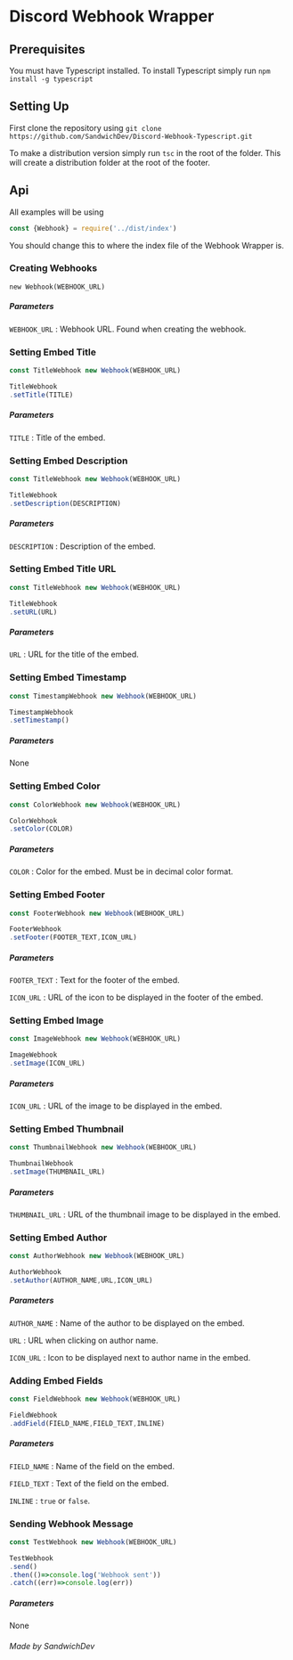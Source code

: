 # Discord Webhook Wrapper

## Prerequisites

You must have Typescript installed. To install Typescript simply run `npm install -g typescript`

## Setting Up

First clone the repository using `git clone https://github.com/SandwichDev/Discord-Webhook-Typescript.git`

To make a distribution version simply run `tsc` in the root of the folder. This will create a distribution folder at the root of the footer.

## Api

All examples will be using 

```javascript 
const {Webhook} = require('../dist/index')
```

You should change this to where the index file of the Webhook Wrapper is.

### Creating Webhooks

`new Webhook(WEBHOOK_URL)`

##### Parameters 

`WEBHOOK_URL` : Webhook URL. Found when creating the webhook.

### Setting Embed Title

```javascript
const TitleWebhook new Webhook(WEBHOOK_URL)

TitleWebhook
.setTitle(TITLE)
```

##### Parameters 

`TITLE` : Title of the embed.

### Setting Embed Description

```javascript
const TitleWebhook new Webhook(WEBHOOK_URL)

TitleWebhook
.setDescription(DESCRIPTION)
```

##### Parameters 

`DESCRIPTION` : Description of the embed.

### Setting Embed Title URL

```javascript
const TitleWebhook new Webhook(WEBHOOK_URL)

TitleWebhook
.setURL(URL)
```

##### Parameters 

`URL` : URL for the title of the embed.

### Setting Embed Timestamp

```javascript
const TimestampWebhook new Webhook(WEBHOOK_URL)

TimestampWebhook
.setTimestamp()
```

##### Parameters 

None

### Setting Embed Color

```javascript
const ColorWebhook new Webhook(WEBHOOK_URL)

ColorWebhook
.setColor(COLOR)
```

##### Parameters 

`COLOR` : Color for the embed. Must be in decimal color format.

### Setting Embed Footer

```javascript
const FooterWebhook new Webhook(WEBHOOK_URL)

FooterWebhook
.setFooter(FOOTER_TEXT,ICON_URL)
```

##### Parameters 

`FOOTER_TEXT` : Text for the footer of the embed.

`ICON_URL` : URL of the icon to be displayed in the footer of the embed.

### Setting Embed Image

```javascript
const ImageWebhook new Webhook(WEBHOOK_URL)

ImageWebhook
.setImage(ICON_URL)
```

##### Parameters 

`ICON_URL` : URL of the image to be displayed in the embed.

### Setting Embed Thumbnail

```javascript
const ThumbnailWebhook new Webhook(WEBHOOK_URL)

ThumbnailWebhook
.setImage(THUMBNAIL_URL)
```

##### Parameters 

`THUMBNAIL_URL` : URL of the thumbnail image to be displayed in the embed.

### Setting Embed Author

```javascript
const AuthorWebhook new Webhook(WEBHOOK_URL)

AuthorWebhook
.setAuthor(AUTHOR_NAME,URL,ICON_URL)
```

##### Parameters 

`AUTHOR_NAME` : Name of the author to be displayed on the embed.

`URL` : URL when clicking on author name.

`ICON_URL` : Icon to be displayed next to author name in the embed.

### Adding Embed Fields

```javascript
const FieldWebhook new Webhook(WEBHOOK_URL)

FieldWebhook
.addField(FIELD_NAME,FIELD_TEXT,INLINE)
```

##### Parameters 

`FIELD_NAME` : Name of the field on the embed.

`FIELD_TEXT` : Text of the field on the embed.

`INLINE` : `true` or `false`.


### Sending Webhook Message

```javascript
const TestWebhook new Webhook(WEBHOOK_URL)

TestWebhook
.send()
.then(()=>console.log('Webhook sent'))
.catch((err)=>console.log(err))
```

##### Parameters 

None

###### Made by SandwichDev






